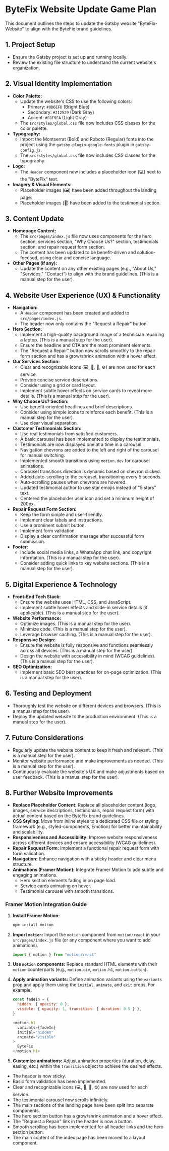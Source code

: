 # ByteFix Website Update Game Plan

This document outlines the steps to update the Gatsby website "ByteFix-Website" to align with the ByteFix brand guidelines.

## 1. Project Setup

*   Ensure the Gatsby project is set up and running locally.
*   Review the existing file structure to understand the current website's organization.

## 2. Visual Identity Implementation

*   **Color Palette:**
    *   Update the website's CSS to use the following colors:
        *   Primary: `#0D6EFD` (Bright Blue)
        *   Secondary: `#212529` (Dark Gray)
        *   Accent: `#F8F9FA` (Light Gray)
    *   The `src/styles/global.css` file now includes CSS classes for the color palette.
*   **Typography:**
    *   Import the Montserrat (Bold) and Roboto (Regular) fonts into the project using the `gatsby-plugin-google-fonts` plugin in `gatsby-config.js`.
    *   The `src/styles/global.css` file now includes CSS classes for the typography.
*   **Logo:**
    *   The `Header` component now includes a placeholder icon (💻) next to the "ByteFix" text.
*   **Imagery & Visual Elements:**
    *   Placeholder images (🖼️) have been added throughout the landing page.
    *   Placeholder images (👤) have been added to the testimonial section.

## 3. Content Update

*   **Homepage Content:**
    *   The `src/pages/index.js` file now uses components for the hero section, services section, "Why Choose Us?" section, testimonials section, and repair request form section.
    *   The content has been updated to be benefit-driven and solution-focused, using clear and concise language.
*   **Other Pages (if any):**
    *   Update the content on any other existing pages (e.g., "About Us," "Services," "Contact") to align with the brand guidelines. (This is a manual step for the user).

## 4. Website User Experience (UX) & Functionality

*   **Navigation:**
    *   A `Header` component has been created and added to `src/pages/index.js`.
    *   The header now only contains the "Request a Repair" button.
*   **Hero Section:**
    *   Implement a high-quality background image of a technician repairing a laptop. (This is a manual step for the user).
    *   Ensure the headline and CTA are the most prominent elements.
    *   The "Request a Repair" button now scrolls smoothly to the repair form section and has a grow/shrink animation with a hover effect.
*   **Our Services Section:**
    *   Clear and recognizable icons (💻, 🦠, 💾, ⚙️) are now used for each service.
    *   Provide concise service descriptions.
    *   Consider using a grid or card layout.
    *   Implement subtle hover effects on service cards to reveal more details. (This is a manual step for the user).
*   **Why Choose Us? Section:**
    *   Use benefit-oriented headlines and brief descriptions.
    *   Consider using simple icons to reinforce each benefit. (This is a manual step for the user).
    *   Use clear visual separation.
*   **Customer Testimonials Section:**
    *   Use real testimonials from satisfied customers.
    *   A basic carousel has been implemented to display the testimonials.
    *   Testimonials are now displayed one at a time in a carousel.
    *   Navigation chevrons are added to the left and right of the carousel for manual switching.
    *   Implemented smooth transitions using `motion.dev` for carousel animations.
    *   Carousel transitions direction is dynamic based on chevron clicked.
    *   Added auto-scrolling to the carousel, transitioning every 5 seconds.
    *   Auto-scrolling pauses when chevrons are hovered.
    *   Updated testimonial author to use star emojis instead of "5 stars" text.
    *   Centered the placeholder user icon and set a minimum height of 200px.
*   **Repair Request Form Section:**
    *   Keep the form simple and user-friendly.
    *   Implement clear labels and instructions.
    *   Use a prominent submit button.
    *   Implement form validation.
    *   Display a clear confirmation message after successful form submission.
*   **Footer:**
    *   Include social media links, a WhatsApp chat link, and copyright information. (This is a manual step for the user).
    *   Consider adding quick links to key website sections. (This is a manual step for the user).

## 5. Digital Experience & Technology

*   **Front-End Tech Stack:**
    *   Ensure the website uses HTML, CSS, and JavaScript.
    *   Implement subtle hover effects and slide-in service details (if applicable). (This is a manual step for the user).
*   **Website Performance:**
    *   Optimize images. (This is a manual step for the user).
    *   Minimize code. (This is a manual step for the user).
    *   Leverage browser caching. (This is a manual step for the user).
*   **Responsive Design:**
    *   Ensure the website is fully responsive and functions seamlessly across all devices. (This is a manual step for the user).
    *   Design the website with accessibility in mind (WCAG guidelines). (This is a manual step for the user).
*   **SEO Optimization:**
    *   Implement basic SEO best practices for on-page optimization. (This is a manual step for the user).

## 6. Testing and Deployment

*   Thoroughly test the website on different devices and browsers. (This is a manual step for the user).
*   Deploy the updated website to the production environment. (This is a manual step for the user).

## 7. Future Considerations

*   Regularly update the website content to keep it fresh and relevant. (This is a manual step for the user).
*   Monitor website performance and make improvements as needed. (This is a manual step for the user).
*   Continuously evaluate the website's UX and make adjustments based on user feedback. (This is a manual step for the user).

## 8. Further Website Improvements

*   **Replace Placeholder Content:** Replace all placeholder content (logo, images, service descriptions, testimonials, repair request form) with actual content based on the ByteFix brand guidelines.
*   **CSS Styling:** Move from inline styles to a dedicated CSS file or styling framework (e.g., styled-components, Emotion) for better maintainability and scalability.
*   **Responsiveness and Accessibility:** Improve website responsiveness across different devices and ensure accessibility (WCAG guidelines).
*   **Repair Request Form:** Implement a functional repair request form with form validation.
*   **Navigation:** Enhance navigation with a sticky header and clear menu structure.
*   **Animations (Framer Motion):** Integrate Framer Motion to add subtle and engaging animations.
    *   Hero section elements fading in on page load.
    *   Service cards animating on hover.
    *   Testimonial carousel with smooth transitions.

### Framer Motion Integration Guide

1.  **Install Framer Motion:**
    ```bash
    npm install motion
    ```
2.  **Import `motion`:** Import the `motion` component from `motion/react` in your `src/pages/index.js` file (or any component where you want to add animations).
    ```javascript
    import { motion } from "motion/react"
    ```
3.  **Use `motion` components:** Replace standard HTML elements with their `motion` counterparts (e.g., `motion.div`, `motion.h1`, `motion.button`).
4.  **Apply animation variants:** Define animation variants using the `variants` prop and apply them using the `initial`, `animate`, and `exit` props.  For example:

    ```javascript
    const fadeIn = {
      hidden: { opacity: 0 },
      visible: { opacity: 1, transition: { duration: 0.5 } },
    }

    <motion.h1
      variants={fadeIn}
      initial="hidden"
      animate="visible"
    >
      ByteFix
    </motion.h1>
    ```
5.  **Customize animations:**  Adjust animation properties (duration, delay, easing, etc.) within the `transition` object to achieve the desired effects.

*   The header is now sticky.
*   Basic form validation has been implemented.
*   Clear and recognizable icons (💻, 🦠, 💾, ⚙️) are now used for each service.
*   The testimonial carousel now scrolls infinitely.
*   The main sections of the landing page have been split into separate components.
*   The hero section button has a grow/shrink animation and a hover effect.
*   The "Request a Repair" link in the header is now a button.
*   Smooth scrolling has been implemented for all header links and the hero section button.
*   The main content of the index page has been moved to a layout component.
